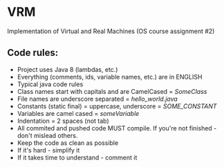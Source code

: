 # VRM
Implementation of Virtual and Real Machines (OS course assignment #2)

## Code rules:
- Project uses Java 8 (lambdas, etc.)
- Everything (comments, ids, variable names, etc.) are in ENGLISH
- Typical java code rules
 - Class names start with capitals and are CamelCased = *SomeClass*
 - File names are underscore separated = *hello_world.java*
 - Constants (static final) = uppercase, underscore = *SOME_CONSTANT*
 - Variables are camel cased = *someVariable*
- Indentation = 2 spaces (not tab)
- All commited and pushed code MUST compile. If you're not finished - don't mislead others.
- Keep the code as clean as possible
- If it's hard - simplify it
- If it takes time to understand - comment it
